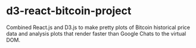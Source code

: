 <h1>d3-react-bitcoin-project</h1>

<p>
Combined React.js and D3.js to make pretty plots of Bitcoin historical price data and analysis plots that render faster than Google Chats to the virtual DOM.
</p>
